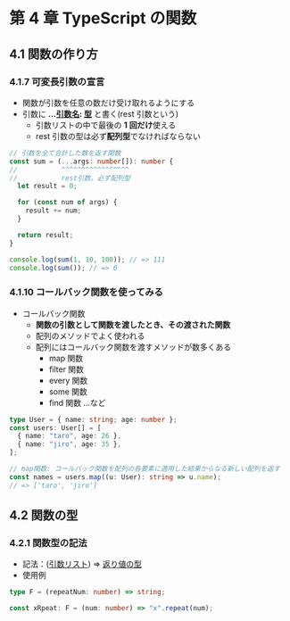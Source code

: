 # 第 4 章 TypeScript の関数

## 4.1 関数の作り方

### 4.1.7 可変長引数の宣言

- 関数が引数を任意の数だけ受け取れるようにする
- 引数に **...<ins>引数名</ins>: <ins>型</ins>** と書く(rest 引数という)
  - 引数リストの中で最後の **1 回だけ**使える
  - rest 引数の型は必ず**配列型**でなければならない

```ts
// 引数を全て合計した数を返す関数
const sum = (...args: number[]): number {
//           ^^^^^^^^^^^^^^^^^
//           rest引数。必ず配列型
  let result = 0;

  for (const num of args) {
    result += num;
  }

  return result;
}

console.log(sum(1, 10, 100)); // => 111
console.log(sum()); // => 0
```

### 4.1.10 コールバック関数を使ってみる

- コールバック関数
  - **関数の引数として関数を渡したとき、その渡された関数**
  - 配列のメソッドでよく使われる
  - 配列にはコールバック関数を渡すメソッドが数多くある
    - map 関数
    - filter 関数
    - every 関数
    - some 関数
    - find 関数 ...など

```ts
type User = { name: string; age: number };
const users: User[] = [
  { name: "taro", age: 26 },
  { name: "jiro", age: 35 },
];

// map関数: コールバック関数を配列の各要素に適用した結果からなる新しい配列を返す
const names = users.map((u: User): string => u.name);
// => ['taro', 'jiro']
```

## 4.2 関数の型

### 4.2.1 関数型の記法

- 記法：(<ins>引数リスト</ins>) => <ins>返り値の型</ins>
- 使用例

```ts
type F = (repeatNum: number) => string;

const xRpeat: F = (num: number) => "x".repeat(num);
```
